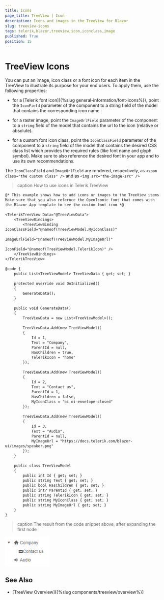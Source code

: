 ```yaml
---
title: Icons
page_title: TreeView | Icon
description: Icons and images in the TreeView for Blazor
slug: treeview-icons
tags: telerik,blazor,treeview,icon,iconclass,image
published: True
position: 15
---
```


# TreeView Icons

You can put an image, icon class or a font icon for each item in the TreeView to illustrate its purpose for your end users. To apply them, use the following properties:

* for a [Telerik font icon]({%slug general-information/font-icons%}), point the `IconField` parameter of the component to a string field of the model that contains the corresponding icon name.

* for a raster image, point the `ImageUrlField` parameter of the component to a `string` field of the model that contains the url to the icon (relative or absolute).

* for a custom font icon class, point the `IconClassField` parameter of the component to a `string` field of the model that contains the desired CSS class list which provides the required rules (like font name and glyph symbol). Make sure to also reference the desired font in your app and to use its own recommendations.

The `IconClassField` and `ImageUrlField` are rendered, respectively, as `<span class="the custom class" />` and as `<img src="the-image-src" />`

>caption How to use icons in Telerik TreeView

````CSHTML
@* This example shows how to add icons or images to the TreeView items
Make sure that you also refernce the OpenIconic font that comes with the Blazor App template to see the custom font icon *@

<TelerikTreeView Data="@TreeViewData">
    <TreeViewBindings>
        <TreeViewBinding IconClassField="@nameof(TreeViewModel.MyIconClass)"
                         ImageUrlField="@nameof(TreeViewModel.MyImageUrl)"
                         IconField="@nameof(TreeViewModel.TelerikIcon)" />
    </TreeViewBindings>
</TelerikTreeView>

@code {
    public List<TreeViewModel> TreeViewData { get; set; }

    protected override void OnInitialized()
    {
        GenerateData();
    }

    public void GenerateData()
    {
        TreeViewData = new List<TreeViewModel>();

        TreeViewData.Add(new TreeViewModel()
        {
            Id = 1,
            Text = "Company",
            ParentId = null,
            HasChildren = true,
            TelerikIcon = "home"
        });

        TreeViewData.Add(new TreeViewModel()
        {
            Id = 2,
            Text = "Contact us",
            ParentId = 1,
            HasChildren = false,
            MyIconClass = "oi oi-envelope-closed"
        });

        TreeViewData.Add(new TreeViewModel()
        {
            Id = 3,
            Text = "Audio",
            ParentId = null,
            MyImageUrl = "https://docs.telerik.com/blazor-ui/images/speaker.png"
        });
    }

    public class TreeViewModel
    {
        public int Id { get; set; }
        public string Text { get; set; }
        public bool HasChildren { get; set; }
        public int? ParentId { get; set; }
        public string TelerikIcon { get; set; }
        public string MyIconClass { get; set; }
        public string MyImageUrl { get; set; }
    }
}
````

>caption The result from the code snippet above, after expanding the first node

![icons](images/icons.png)

## See Also

  * [TreeView Overview]({%slug components/treeview/overview%})
